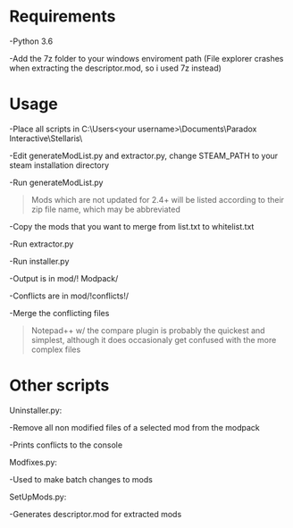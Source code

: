  # Requirements

-Python 3.6

-Add the 7z folder to your windows enviroment path (File explorer crashes when extracting the descriptor.mod, so i used 7z instead)

# Usage

-Place all scripts in C:\Users\<your username>\Documents\Paradox Interactive\Stellaris\

-Edit generateModList.py and extractor.py, change STEAM_PATH to your steam installation directory

-Run generateModList.py 

  >Mods which are not updated for 2.4+ will be listed according to their zip file name, which may be abbreviated
  
-Copy the mods that you want to merge from list.txt to whitelist.txt

-Run extractor.py 

-Run installer.py

-Output is in mod/! Modpack/

-Conflicts are in mod/!conflicts!/

-Merge the conflicting files 

  >Notepad++ w/ the compare plugin is probably the quickest and simplest, although it does occasionaly get confused with the more complex files


# Other scripts

Uninstaller.py:

-Remove all non modified files of a selected mod from the modpack

-Prints conflicts to the console


Modfixes.py: 

-Used to make batch changes to mods 


SetUpMods.py: 

-Generates descriptor.mod for extracted mods
